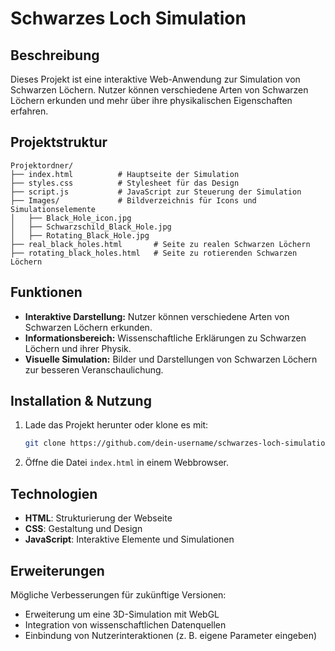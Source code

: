 # Schwarzes Loch Simulation

## Beschreibung
Dieses Projekt ist eine interaktive Web-Anwendung zur Simulation von Schwarzen Löchern. Nutzer können verschiedene Arten von Schwarzen Löchern erkunden und mehr über ihre physikalischen Eigenschaften erfahren.

## Projektstruktur
```
Projektordner/
├── index.html          # Hauptseite der Simulation
├── styles.css          # Stylesheet für das Design
├── script.js           # JavaScript zur Steuerung der Simulation
├── Images/             # Bildverzeichnis für Icons und Simulationselemente
│   ├── Black_Hole_icon.jpg
│   ├── Schwarzschild_Black_Hole.jpg
│   ├── Rotating_Black_Hole.jpg
├── real_black_holes.html       # Seite zu realen Schwarzen Löchern
├── rotating_black_holes.html   # Seite zu rotierenden Schwarzen Löchern
```

## Funktionen
- **Interaktive Darstellung:** Nutzer können verschiedene Arten von Schwarzen Löchern erkunden.
- **Informationsbereich:** Wissenschaftliche Erklärungen zu Schwarzen Löchern und ihrer Physik.
- **Visuelle Simulation:** Bilder und Darstellungen von Schwarzen Löchern zur besseren Veranschaulichung.

## Installation & Nutzung
1. Lade das Projekt herunter oder klone es mit:
   ```bash
   git clone https://github.com/dein-username/schwarzes-loch-simulation.git
   ```
2. Öffne die Datei `index.html` in einem Webbrowser.

## Technologien
- **HTML**: Strukturierung der Webseite
- **CSS**: Gestaltung und Design
- **JavaScript**: Interaktive Elemente und Simulationen

## Erweiterungen
Mögliche Verbesserungen für zukünftige Versionen:
- Erweiterung um eine 3D-Simulation mit WebGL
- Integration von wissenschaftlichen Datenquellen
- Einbindung von Nutzerinteraktionen (z. B. eigene Parameter eingeben)

